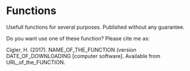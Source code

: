 # Functions
Usefull functions for several purposes. Published without any guarantee. 

Do you want use one of these function? Please cite me as:

Cígler, H. (2017). NAME_OF_THE_FUNCTION (version DATE_OF_DOWNLOADING [computer software]. Available from URL_of_the_FUNCTION.
